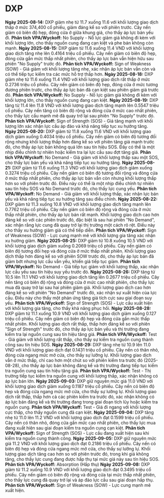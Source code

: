 # DXP

**Ngày 2025-08-14:** DXP giảm nhẹ từ 11.7 xuống 11.6 với khối lượng giao dịch thấp ở mức 374,400 cổ phiếu, giảm đáng kể so với phiên trước. Cây nến giảm có biên độ hẹp, đóng cửa ở giữa khung giá, cho thấy áp lực bán yếu đi. **Phân tích VPA/Wyckoff:** No Supply - Nỗ lực giảm giá không đi kèm với khối lượng lớn, cho thấy nguồn cung đang cạn kiệt và phe bán không còn mạnh.
**Ngày 2025-08-15:** DXP giảm từ 11.6 xuống 11.4 VND với khối lượng giao dịch tăng nhẹ lên 0.4164 triệu cổ phiếu. Cây nến giảm có biên độ hẹp, đóng cửa gần mức thấp nhất phiên, cho thấy áp lực bán vẫn hiện hữu sau phiên "No Supply" trước đó. **Phân tích VPA/Wyckoff:** Sign of Weakness (SOW) - Giá giảm với khối lượng tăng nhẹ, xác nhận áp lực bán vẫn còn và có thể tiếp tục kiểm tra các mức hỗ trợ thấp hơn.
**Ngày 2025-08-18:** DXP giảm nhẹ từ 11.6 xuống 11.4 VND với khối lượng giao dịch rất thấp ở mức 0.2736 triệu cổ phiếu. Cây nến giảm có biên độ hẹp, đóng cửa ở mức tương đương phiên trước, cho thấy áp lực bán đã cạn kiệt sau phiên giảm giá trước đó. **Phân tích VPA/Wyckoff:** No Supply - Nỗ lực giảm giá không đi kèm với khối lượng lớn, cho thấy nguồn cung đang cạn kiệt.
**Ngày 2025-08-19:** DXP tăng từ 11.4 lên 11.8 VND với khối lượng giao dịch tăng mạnh lên 0.5547 triệu cổ phiếu. Cây nến tăng có biên độ rộng và đóng cửa ở mức cao nhất phiên, cho thấy lực cầu mạnh mẽ đã quay trở lại sau phiên "No Supply" trước đó. **Phân tích VPA/Wyckoff:** Sign of Strength (SOS) - Giá tăng mạnh với khối lượng lớn xác nhận lực cầu áp đảo và khả năng tiếp tục xu hướng tăng.
**Ngày 2025-08-20:** DXP giảm từ 11.8 xuống 11.6 VND với khối lượng giao dịch giảm xuống 0.4034 triệu cổ phiếu. Cây nến giảm có biên độ tương đối rộng nhưng khối lượng thấp hơn đáng kể so với phiên tăng giá mạnh trước đó, cho thấy áp lực bán không quá lớn sau tín hiệu SOS. Đây có thể là một nhịp điều chỉnh tự nhiên hoặc kiểm tra lại lực cầu sau đợt tăng giá. **Phân tích VPA/Wyckoff:** No Demand - Giá giảm với khối lượng thấp sau một SOS, cho thấy lực bán yếu và khả năng tiếp tục xu hướng tăng.
**Ngày 2025-08-21:** DXP giảm từ 11.6 xuống 11.3 VND với khối lượng giao dịch giảm xuống 0.3274 triệu cổ phiếu. Cây nến giảm có biên độ tương đối rộng và đóng cửa ở mức thấp nhất phiên, cho thấy áp lực bán vẫn còn nhưng khối lượng thấp hơn so với phiên trước đó. Điều này có thể là một nhịp điều chỉnh tự nhiên sau tín hiệu SOS và No Demand trước đó, cho thấy lực cung yếu. **Phân tích VPA/Wyckoff:** No Demand - Giá giảm với khối lượng thấp, xác nhận lực bán yếu và khả năng tiếp tục xu hướng tăng sau điều chỉnh.
**Ngày 2025-08-22:** DXP giảm từ 11.3 xuống 10.8 VND với khối lượng giao dịch tăng mạnh lên 0.7762 triệu cổ phiếu. Cây nến giảm có biên độ rộng và đóng cửa ở mức thấp nhất phiên, cho thấy áp lực bán rất mạnh. Khối lượng giao dịch cao hơn đáng kể so với các phiên trước đó, đặc biệt là sau hai phiên "No Demand", xác nhận rằng lực cung đã quay trở lại thị trường một cách rõ rệt. Điều này cho thấy xu hướng giảm giá có thể tiếp diễn. **Phân tích VPA/Wyckoff:** Sign of Weakness (SOW) - Lực cung mạnh mẽ với khối lượng gia tăng xác nhận xu hướng giảm.
**Ngày 2025-08-25:** DXP giảm từ 10.8 xuống 10.5 VND với khối lượng giao dịch giảm xuống 0.2069 triệu cổ phiếu. Cây nến giảm có biên độ tương đối hẹp và đóng cửa ở mức thấp nhất phiên. Khối lượng giao dịch thấp hơn đáng kể so với phiên SOW trước đó, cho thấy áp lực bán đã giảm bớt nhưng lực cầu vẫn yếu, khiến giá tiếp tục giảm. **Phân tích VPA/Wyckoff:** No Demand - Giá tiếp tục giảm với khối lượng thấp, xác nhận lực cầu yếu sau tín hiệu suy yếu trước đó.
**Ngày 2025-08-26:** DXP tăng từ 10.5 lên 11.1 VND với khối lượng giao dịch tăng lên 0.2677 triệu cổ phiếu. Cây nến tăng có biên độ rộng và đóng cửa ở mức cao nhất phiên, cho thấy lực mua đã quay trở lại sau hai phiên giảm giá. Khối lượng giao dịch cao hơn đáng kể so với phiên "No Demand" trước đó, xác nhận sự xuất hiện của lực cầu. Điều này cho thấy một phản ứng tăng giá tích cực sau giai đoạn suy yếu. **Phân tích VPA/Wyckoff:** Sign of Strength (SOS) - Lực cầu xuất hiện với khối lượng gia tăng, cho thấy khả năng phục hồi.
**Ngày 2025-08-28:** DXP giảm từ 11.1 xuống 10.9 VND với khối lượng giao dịch giảm xuống 0.127 triệu cổ phiếu. Cây nến giảm có biên độ hẹp và đóng cửa gần mức thấp nhất phiên. Khối lượng giao dịch rất thấp, thấp hơn đáng kể so với phiên "Sign of Strength" trước đó, cho thấy áp lực bán yếu và thị trường đang kiểm tra lại nguồn cung sau tín hiệu tăng giá. **Phân tích VPA/Wyckoff:** Test - Giá giảm với khối lượng rất thấp, cho thấy sự kiểm tra nguồn cung thành công sau tín hiệu SOS.
**Ngày 2025-08-29:** DXP tăng nhẹ từ 10.9 lên 11.0 VND với khối lượng giao dịch đạt 0.1431 triệu cổ phiếu. Cây nến có thân nhỏ, đóng cửa ngang mức mở cửa, cho thấy sự lưỡng lự. Khối lượng giao dịch vẫn ở mức thấp, chỉ cao hơn một chút so với phiên kiểm tra trước đó (2025-08-28), cho thấy áp lực bán không đáng kể và thị trường đang tiếp tục kiểm tra nguồn cung sau tín hiệu tăng giá. **Phân tích VPA/Wyckoff:** Test - Thị trường tiếp tục kiểm tra nguồn cung với khối lượng thấp, xác nhận không có áp lực bán lớn.
**Ngày 2025-09-03:** DXP giữ nguyên mức giá 11.0 VND với khối lượng giao dịch giảm xuống 0.1187 triệu cổ phiếu. Cây nến có biên độ hẹp và đóng cửa ngang mức mở cửa, cho thấy sự lưỡng lự. Khối lượng giao dịch rất thấp, thấp hơn cả các phiên kiểm tra trước đó, xác nhận không có áp lực bán đáng kể và thị trường đang trong giai đoạn tích lũy hoặc kiểm tra nguồn cung. **Phân tích VPA/Wyckoff:** Test - Giá đi ngang với khối lượng cực thấp, cho thấy nguồn cung đã cạn kiệt.
**Ngày 2025-09-04:** DXP tăng nhẹ từ 11.0 lên 11.2 VND với khối lượng giao dịch đạt 0.1599 triệu cổ phiếu. Cây nến có thân nhỏ, đóng cửa gần mức cao nhất phiên, cho thấy lực mua đang xuất hiện sau giai đoạn kiểm tra nguồn cung cạn kiệt. **Phân tích VPA/Wyckoff:** Sign of Strength (SOS) - Lực cầu đang xuất hiện sau khi kiểm tra nguồn cung thành công.
**Ngày 2025-09-05:** DXP giữ nguyên mức giá 11.2 VND với khối lượng giao dịch đạt 0.2186 triệu cổ phiếu. Cây nến có biên độ hẹp và đóng cửa ngang mức mở cửa, cho thấy sự lưỡng lự. Khối lượng giao dịch tăng cao hơn so với phiên trước đó, trong khi giá không tăng, cho thấy lực cung đang được hấp thụ tại mức giá này sau tín hiệu SOS. **Phân tích VPA/Wyckoff:** Absorption (Hấp thụ)
**Ngày 2025-09-08:** DXP giảm từ 11.2 xuống 10.9 VND với khối lượng giao dịch đạt 0.3495 triệu cổ phiếu. Cây nến giảm có biên độ rộng và đóng cửa tại mức thấp nhất phiên, cho thấy lực cung đã quay trở lại và áp đảo lực cầu sau giai đoạn hấp thụ. **Phân tích VPA/Wyckoff:** Sign of Weakness (SOW) - Lực cung mạnh mẽ xuất hiện.
